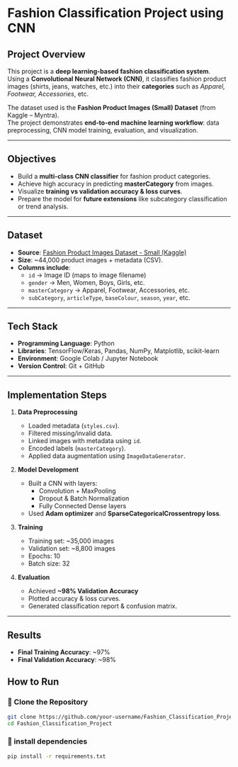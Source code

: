 #  Fashion Classification Project using CNN

##  Project Overview  
This project is a **deep learning-based fashion classification system**.  
Using a **Convolutional Neural Network (CNN)**, it classifies fashion product images (shirts, jeans, watches, etc.) into their **categories** such as *Apparel, Footwear, Accessories*, etc.  

The dataset used is the **Fashion Product Images (Small) Dataset** (from Kaggle – Myntra).  
The project demonstrates **end-to-end machine learning workflow**: data preprocessing, CNN model training, evaluation, and visualization.  

---

##  Objectives
- Build a **multi-class CNN classifier** for fashion product categories.  
- Achieve high accuracy in predicting **masterCategory** from images.  
- Visualize **training vs validation accuracy & loss curves**.  
- Prepare the model for **future extensions** like subcategory classification or trend analysis.  

---

##  Dataset
- **Source**: [Fashion Product Images Dataset - Small (Kaggle)](https://www.kaggle.com/datasets/paramaggarwal/fashion-product-images-small)  
- **Size**: ~44,000 product images + metadata (CSV).  
- **Columns include**:  
  - `id` → Image ID (maps to image filename)  
  - `gender` → Men, Women, Boys, Girls, etc.  
  - `masterCategory` → Apparel, Footwear, Accessories, etc.  
  - `subCategory`, `articleType`, `baseColour`, `season`, `year`, etc.  


---

##  Tech Stack
- **Programming Language**: Python  
- **Libraries**: TensorFlow/Keras, Pandas, NumPy, Matplotlib, scikit-learn  
- **Environment**: Google Colab / Jupyter Notebook  
- **Version Control**: Git + GitHub  

---

##  Implementation Steps
1. **Data Preprocessing**
   - Loaded metadata (`styles.csv`).  
   - Filtered missing/invalid data.  
   - Linked images with metadata using `id`.  
   - Encoded labels (`masterCategory`).  
   - Applied data augmentation using `ImageDataGenerator`.  

2. **Model Development**
   - Built a CNN with layers:  
     - Convolution + MaxPooling  
     - Dropout & Batch Normalization  
     - Fully Connected Dense layers  
   - Used **Adam optimizer** and **SparseCategoricalCrossentropy loss**.  

3. **Training**
   - Training set: ~35,000 images  
   - Validation set: ~8,800 images  
   - Epochs: 10  
   - Batch size: 32  

4. **Evaluation**
   - Achieved **~98% Validation Accuracy**  
   - Plotted accuracy & loss curves.  
   - Generated classification report & confusion matrix.  

---

##  Results

- **Final Training Accuracy**: ~97%  
- **Final Validation Accuracy**: ~98%  


##  How to Run

### 🔹 Clone the Repository
```bash
git clone https://github.com/your-username/Fashion_Classification_Project.git
cd Fashion_Classification_Project
``` 
### 🔹 install dependencies
``` bash
pip install -r requirements.txt

